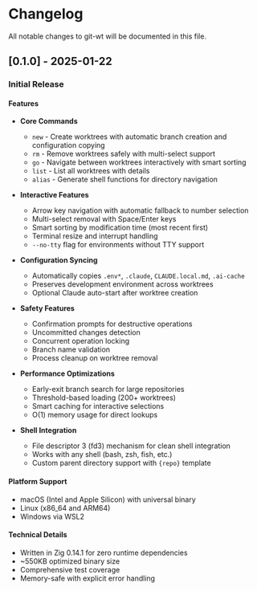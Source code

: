 # Changelog

All notable changes to git-wt will be documented in this file.

## [0.1.0] - 2025-01-22

### Initial Release

#### Features
- **Core Commands**
  - `new` - Create worktrees with automatic branch creation and configuration copying
  - `rm` - Remove worktrees safely with multi-select support
  - `go` - Navigate between worktrees interactively with smart sorting
  - `list` - List all worktrees with details
  - `alias` - Generate shell functions for directory navigation

- **Interactive Features**
  - Arrow key navigation with automatic fallback to number selection
  - Multi-select removal with Space/Enter keys
  - Smart sorting by modification time (most recent first)
  - Terminal resize and interrupt handling
  - `--no-tty` flag for environments without TTY support

- **Configuration Syncing**
  - Automatically copies `.env*`, `.claude`, `CLAUDE.local.md`, `.ai-cache`
  - Preserves development environment across worktrees
  - Optional Claude auto-start after worktree creation

- **Safety Features**
  - Confirmation prompts for destructive operations
  - Uncommitted changes detection
  - Concurrent operation locking
  - Branch name validation
  - Process cleanup on worktree removal

- **Performance Optimizations**
  - Early-exit branch search for large repositories
  - Threshold-based loading (200+ worktrees)
  - Smart caching for interactive selections
  - O(1) memory usage for direct lookups

- **Shell Integration**
  - File descriptor 3 (fd3) mechanism for clean shell integration
  - Works with any shell (bash, zsh, fish, etc.)
  - Custom parent directory support with `{repo}` template

#### Platform Support
- macOS (Intel and Apple Silicon) with universal binary
- Linux (x86_64 and ARM64)
- Windows via WSL2

#### Technical Details
- Written in Zig 0.14.1 for zero runtime dependencies
- ~550KB optimized binary size
- Comprehensive test coverage
- Memory-safe with explicit error handling